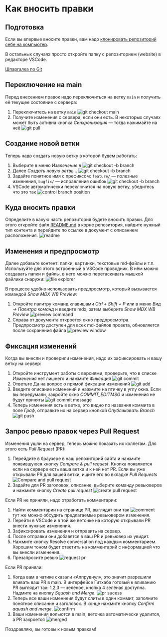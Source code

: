 # Как вносить правки

## Подготовка
Если вы впервые вносите правки, вам надо [клонировать репозиторий себе на компьютер](git_vscode.md). 

В остальных случаях просто откройте папку с репозиторием (website) в редакторе VSCode.

[Шпаргалка по Git](images/git_add_content/git-branches-2.png)

## Переключение на main
Перед внесением правок надо переключиться на ветку `main` и получить её текущее состояние с сервера:
1. Переключитесь на ветку `main`
    ![git checkout main](images/git_add_content/git_add_content1.png)
2. Получите изменения с сервера, если они есть. В некоторых случаях может быть активна кнопка *Синхронизация* — тогда нажимайте на неё
    ![git pull](images/git_add_content/git_add_content2.png)

## Создание новой ветки
Теперь надо создать новую ветку в которой будем работать:
1. Выберите в меню *Извлечение в*
    ![git checkout -b branch](images/git_add_content/git_add_content3.png)
2. Далее *Создать новую ветвь…*
    ![git checkout -b branch](images/git_add_content/git_add_content4.png)
3. Задайте понятное имя с префиксом: `feature/` — полезные изменения, `bugfix/` — исправления ошибок
    ![git checkout -b branch](images/git_add_content/git_add_content5.png)
4. VSCode автоматически переключится на новую ветку, убедитесь что это так
    ![control branch position](images/git_add_content/git_add_content6.png)    

## Куда вносить правки
Определите в какую часть репозитория будете вносить правки. Для этого откройте файл [README.md](../README.md) в корне репозитория, найдите нужный тип контента и перейдите по ссылке в документ с описанием расположения.
![readme](images/git_add_content/git_add_content7a.png)

## Изменения и предпросмотр
Далее добавьте контент: папки, картинки, текстовые md-файлы и т.п. Используйте для этого встроенный в VSCode проводник. В нём можно создавать папки и файлы, в него можно перетаскивать мышкой файлики снаружи:
![file explorer](images/git_add_content/git_add_content7b.png)

В процессе удобно использовать предпросмотр, который вызывается командой *Show MDX WB Preview*:
1. Откройте палитру команд клавишами *Ctrl + Shift + P* или в меню *Вид → Палитра команд* и введите mdx, затем выберите *Show MDX WB Preview*
    ![preview command](images/git_add_content/git_add_content8.png)
2. Справа от документа откроется окно предпросмотра. Предпросмотр доступен для всех md-файлов проекта, обновляется после сохранения файла
    ![preview window](images/git_add_content/git_add_content9.png)

## Фиксация изменений
Когда вы внесли и проверили изменения, надо их зафиксировать и вашу ветку на сервер:
1. Откройте инструмент работы с версиями, проверьте, что в списке *Изменения* нет лишнего и нажмите *Фиксация*
    ![git commit](images/git_add_content/git_add_content10.png)
2. Ответьте Да на вопрос о прямой фиксации изменений
    ![git add](images/git_add_content/git_add_content11.png)
3. Введите описание изменений и нажмите на птичку в углу окна. Если вы передумали, закройте окно *COMMIT_EDITMSG* и изменения не будут приняты
    ![git commit message](images/git_add_content/git_add_content12.png)
4. Теперь изменения есть в ветке, это видно по названия коммита в поле *Граф*, отправьте их на сервер кнопкой *Опубликовать Branch*
    ![git push](images/git_add_content/git_add_content13.png)

## Запрос ревью правок через Pull Request
Изменения ушли на сервер, теперь можно показать их коллегам. Для этого есть *Pull Request* (PR):
1. Перейдите в браузере в наш репозиторий сайта и нажмите появившуюся кнопку *Compare & pull request*. Кнопка появляется если на сервере есть ваша ветка и к ней нет PR. Если вы уже открывали PR для вашей ветки, ищите его во вкладке *Pull Requests*
    ![Compare and pull request](images/git_add_content/git_add_content14.png)
2. Задайте для PR заголовок, описание, выберите команду ревьюверов и нажмите кнопку *Create pull request*
    ![create pull request](images/git_add_content/git_add_content15.png)

Если PR не приняли, надо отработать комментарии:
1. Найти комментарии на странице PR, выглядят они так
    ![comment](images/git_add_content/git_add_content16.png)
    тут же можно обсудить предлагаемые ревьювером изменения.
2. Перейти в VSCode и в той же веточке на которую открывали PR внести нужные изменения.
3. Зафиксировать изменения и отправить на сервер.
4. После отправки они добавятся в ваш PR и ревьювер их увидит.
5. Нажмите кнопку Resolve conversation под каждым комментарием. Хорошим тоном будет ответить на комментарий с информацией что вы внесли изменения.
6. Презапросите ревью
    ![request pr](images/git_add_content/git_add_content17.png)

Если PR приняли:
1. Когда вам в чатике сказали «Аппрувнул», это значит разрешили вливать ваш PR в main. В интерфейсе Гитхаба готовый к вливанию PR выглядит так: 1,2,3 — зелёное, кнопка 4 зелёная доступна. Надмите на кнопку *Squash and Merge*.
    ![pr sucess](images/git_add_content/git_add_content18.png)
2. Теперь все ваши изменнеия будут слиты в один коммит, заполните понятное описание и заголовок. В конце нажмите кнопку *Confirm aquash and merge*.
    ![confirm](images/git_add_content/git_add_content19.png)
3. Ваши изменения вольются в main, веточка автоматически удалится, а PR закроется
    ![merged](images/git_add_content/git_add_content20.png)

Поздравляю, вы готовы к новым правкам!